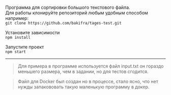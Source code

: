 Программа для сортировки большого текстового файла.  
Для работы клонируйте репозиторий любым удобным способом например:  
    `git clone https://github.com/bakifra/tages-test.git` 

Установите зависимости   
    `npm install`

Запустите проект   
    `npm start`

***
> Для примера в программе используется файл input.txt он гораздо меньшего размера, чем в задании, но для тестов сгодится.
  
> Файл для Docker был создан но в процессе, стало ясно, что нет нужды запакововать такую маленькую программу в докер.
